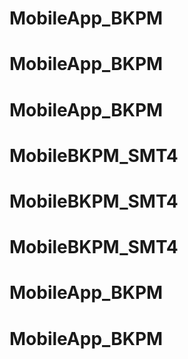 # MobileApp_BKPM
# MobileApp_BKPM
# MobileApp_BKPM
# MobileBKPM_SMT4
# MobileBKPM_SMT4
# MobileBKPM_SMT4
# MobileApp_BKPM
# MobileApp_BKPM
